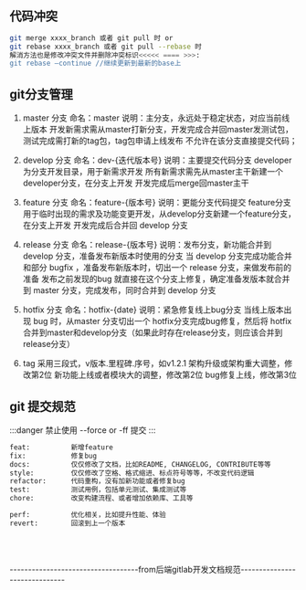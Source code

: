 
## 代码冲突

```bash
git merge xxxx_branch 或者 git pull 时 or
git rebase xxxx_branch 或者 git pull --rebase 时 
解消方法也是修改冲突文件并删除冲突标识<<<<< ==== >>>:
git rebase –continue //继续更新到最新的base上
```




##  git分支管理


1. master 分支
命名：master
说明：主分支，永远处于稳定状态，对应当前线上版本
开发新需求需从master打新分支，开发完成合并回master发测试包，测试完成需打新的tag包，tag包申请上线发布
不允许在该分支直接提交代码；


2. develop 分支
命名：dev-{迭代版本号}
说明：主要提交代码分支
developer为分支开发目录，用于新需求开发
所有新需求需先从master主干新建一个developer分支，在分支上开发
开发完成后merge回master主干


3. feature 分支
命名：feature-{版本号}
说明：更能分支代码提交
feature分支用于临时出现的需求及功能变更开发，从develop分支新建一个feature分支，在分支上开发
开发完成后合并回 develop 分支


4. release 分支
命名：release-{版本号}
说明：发布分支，新功能合并到 develop 分支，准备发布新版本时使用的分支
当 develop 分支完成功能合并和部分 bugfix ，准备发布新版本时，切出一个 release 分支，来做发布前的准备
发布之前发现的bug 就直接在这个分支上修复，确定准备发版本就合并到 master 分支，完成发布，同时合并到 develop 分支


5. hotfix 分支
命名：hotfix-{date}
说明：紧急修复线上bug分支
当线上版本出现 bug 时，从master 分支切出一个 hotfix分支完成bug修复，然后将 hotfix合并到master和develop分支（如果此时存在release分支，则应该合并到release分支）


6. tag
采用三段式，v版本.里程碑.序号，如v1.2.1
架构升级或架构重大调整，修改第2位
新功能上线或者模块大的调整，修改第2位
bug修复上线，修改第3位




## git 提交规范

:::danger 
禁止使用 --force or -ff 提交
:::


```bash
feat:          新增feature
fix:           修复bug
docs:          仅仅修改了文档，比如README, CHANGELOG, CONTRIBUTE等等    
style:         仅仅修改了空格、格式缩进、标点符号等等，不改变代码逻辑
refactor:      代码重构，没有加新功能或者修复bug
test:          测试用例，包括单元测试、集成测试等            
chore:         改变构建流程、或者增加依赖库、工具等

perf:          优化相关，比如提升性能、体验
revert:        回滚到上一个版本	
```

<br/><br/>




-----------------------------------from后端gitlab开发文档规范------------------------------